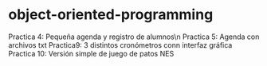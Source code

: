 # object-oriented-programming

Practica 4: Pequeña agenda y registro de alumnos\n
Practica 5: Agenda con archivos txt
Practica9: 3 distintos cronómetros conn interfaz gráfica
Practica 10: Versión simple de juego de patos NES
